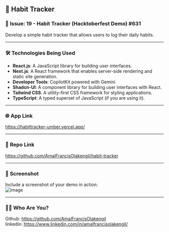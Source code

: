 ## 🚀 **Habit Tracker**  

### 📝 **Issue: 19 - Habit Tracker (Hacktoberfest Demo) #631**
Develop a simple habit tracker that allows users to log their daily habits.


---

### 🛠️ **Technologies Being Used**

- **React.js**: A JavaScript library for building user interfaces.
- **Next.js**:  A React framework that enables server-side rendering and static site generation.
- **Developer Tools**: CopilotKit powered with Gemini
- **Shadcn-UI**: A component library for building user interfaces with React.
- **Tailwind CSS**: A utility-first CSS framework for styling applications.
- **TypeScript**: A typed superset of JavaScript (if you are using it).
---

### 🌐 **App Link**
https://habittracker-umber.vercel.app/

---

### 🎯 **Repo Link**

https://github.com/AmalFrancisOlakengil/habit-tracker

---

### 📸 **Screenshot**

Include a screenshot of your demo in action:  
![image](https://github.com/user-attachments/assets/5d2a020c-dc8f-4b27-85db-ba1413bdc8f6)

---

### 🙋‍♂️ **Who Are You?**

Github: https://github.com/AmalFrancisOlakengil  
linkedin: https://www.linkedin.com/in/amalfrancisolakengil/
